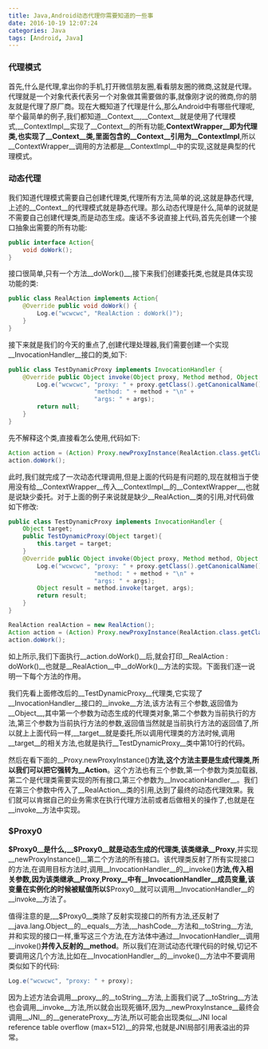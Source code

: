 ```yaml
---
title: Java,Android动态代理你需要知道的一些事
date: 2016-10-19 12:07:24
categories: Java
tags: [Android, Java]
---
```

### 代理模式
首先,什么是代理,拿出你的手机,打开微信朋友圈,看看朋友圈的微商,这就是代理。代理就是一个对象代表代表另一个对象做其需要做的事,就像刚才说的微商,你的朋友就是代理了原厂商。现在大概知道了代理是什么,那么Android中有哪些代理呢,举个最简单的例子,我们都知道__Context__,__Context__就是使用了代理模式,__ContextImpl__实现了__Context__的所有功能,__ContextWrapper__即为代理类,也实现了__Context__类,里面包含的__Context__引用为__ContextImpl__,所以__ContextWrapper__调用的方法都是__ContextImpl__中的实现,这就是典型的代理模式。

<!--more-->

### 动态代理
我们知道代理模式需要自己创建代理类,代理所有方法,简单的说,这就是静态代理,上述的__Context__的代理模式就是静态代理。那么动态代理是什么,简单的说就是不需要自己创建代理类,而是动态生成。废话不多说直接上代码,首先先创建一个接口抽象出需要的所有功能:
```java
public interface Action{
    void doWork();
}
```
接口很简单,只有一个方法__doWork()__,接下来我们创建委托类,也就是具体实现功能的类:
```java
public class RealAction implements Action{
    @Override public void doWork() {
        Log.e("wcwcwc", "RealAction : doWork()");
    }
}   
```
接下来就是我们的今天的重点了,创建代理处理器,我们需要创建一个实现__InvocationHandler__接口的类,如下:
```java
public class TestDynamicProxy implements InvocationHandler {
    @Override public Object invoke(Object proxy, Method method, Object[] args) throws Throwable {
        Log.e("wcwcwc", "proxy: " + proxy.getClass().getCanonicalName() + "\n" +
                        "method: " + method + "\n" +
                        "args: " + args);
        return null;
    }
}
```
先不解释这个类,直接看怎么使用,代码如下:
```java
Action action = (Action) Proxy.newProxyInstance(RealAction.class.getClassLoader(), new Class[]{Action.class}, new TestDynamicProxy());
action.doWork();
```
此时,我们就完成了一次动态代理调用,但是上面的代码是有问题的,现在就相当于使用没有给__ContextWrapper__传入__ContextImpl__的__ContextWrapper__,也就是说缺少委托。对于上面的例子来说就是缺少__RealAction__类的引用,对代码做如下修改:
```java
public class TestDynamicProxy implements InvocationHandler {
    Object target;
    public TestDynamicProxy(Object target){
        this.target = target;
    }
    @Override public Object invoke(Object proxy, Method method, Object[] args) throws Throwable {
        Log.e("wcwcwc", "proxy: " + proxy.getClass().getCanonicalName() + "\n" +
                        "method: " + method + "\n" +
                        "args: " + args);
        Object result = method.invoke(target, args);
        return result;
    }
}
```
```java
RealAction realAction = new RealAction();
Action action = (Action) Proxy.newProxyInstance(RealAction.class.getClassLoader(), new Class[]{Action.class}, new TestDynamicProxy(realAction));
action.doWork();
```
如上所示,我们下面执行__action.doWork()__后,就会打印__RealAction : doWork()__也就是__RealAction__中__doWork()__方法的实现。下面我们逐一说明一下每个方法的作用。

我们先看上面修改后的__TestDynamicProxy__代理类,它实现了__InvocationHandler__接口的__invoke__方法,该方法有三个参数,返回值为__Object__,其中第一个参数为动态生成的代理类对象,第二个参数为当前执行的方法,第三个参数为当前执行方法的参数,返回值当然就是当前执行方法的返回值了,所以就上上面代码一样,__target__就是委托,所以调用代理类的方法时候,调用__target__的相关方法,也就是执行__TestDynamicProxy__类中第10行的代码。

然后在看下面的__Proxy.newProxyInstance()__方法,这个方法主要是生成代理类,所以我们可以把它强转为__Action__。这个方法也有三个参数,第一个参数为类加载器,第二个是代理类需要实现的所有接口,第三个参数为__InvocationHandler__。我们在第三个参数中传入了__RealAction__类的引用,达到了最终的动态代理效果。我们就可以肯据自己的业务需求在执行代理方法前或者后做相关的操作了,也就是在__invoke__方法中实现。

### $Proxy0
__$Proxy0__是什么,__$Proxy0__就是动态生成的代理类,该类继承__Proxy__,并实现__newProxyInstance()__第二个方法的所有接口。该代理类反射了所有实现接口的方法,在调用目标方法时,调用__InvocationHandler__的__invoke()__方法,传入相关参数,因为该类继承__Proxy__,__Proxy__中有__InvocationHandler__成员变量,该变量在实例化的时候被赋值所以__$Proxy0__就可以调用__InvocationHandler__的__invoke__方法了。

值得注意的是,__$Proxy0__类除了反射实现接口的所有方法,还反射了__java.lang.Object__的__equals__方法,__hashCode__方法和__toString__方法,并和实现的接口一样,重写这三个方法,在方法体中通过__InvocationHandler__调用__invoke()__并传入反射的__method__。所以我们在测试动态代理代码的时候,切记不要调用这几个方法,比如在__InvocationHandler__的__invoke()__方法中不要调用类似如下的代码:
```java
Log.e("wcwcwc", "proxy: " + proxy);
```
因为上述方法会调用__proxy__的__toString__方法,上面我们说了__toString__方法也会调用__invoke__方法,所以就会出现死循环,因为__newProxyInstance__最终会调用__JNI__的__generateProxy__方法,所以可能会出现类似__JNI local reference table overflow (max=512)__的异常,也就是JNI局部引用表溢出的异常。